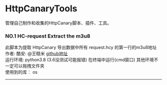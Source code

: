# HttpCanaryTools
管理自己制作和收集的HttpCanary脚本、插件、工具。
### NO.1 HC-request Extract the m3u8
此脚本为提取 HttpCanary 导出数据中所有 request.hcy 的第一行的m3u8地址  
作者: 酷安: @王糙米              [github地址](https://github.com/antnesswcm/HttpCanaryTools/tree/main/HC-request%20Extract%20the%20m3u8)  
运行环境: python3.8 (3.6没测试可能报错)  在终端中运行(cmd窗口) 其他环境不一定可以拖拽文件夹  
使用到的库： os  

---------
